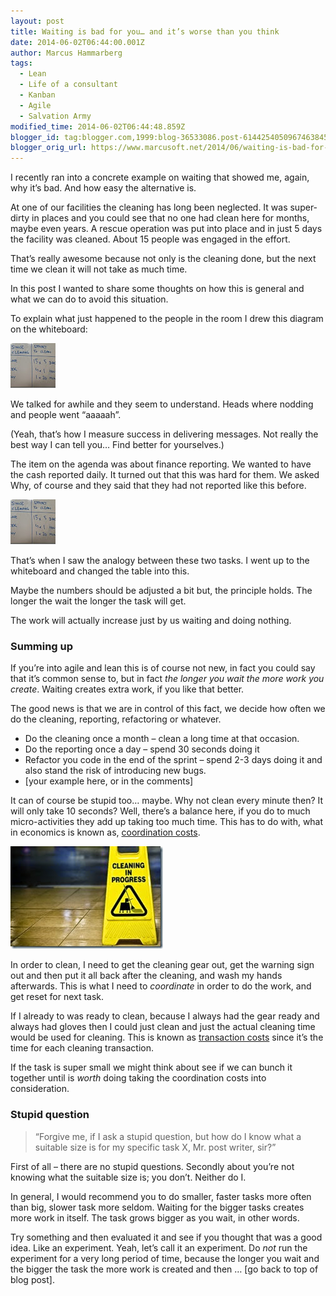 ```yaml
---
layout: post
title: Waiting is bad for you… and it’s worse than you think
date: 2014-06-02T06:44:00.001Z
author: Marcus Hammarberg
tags:
  - Lean
  - Life of a consultant
  - Kanban
  - Agile
  - Salvation Army
modified_time: 2014-06-02T06:44:48.859Z
blogger_id: tag:blogger.com,1999:blog-36533086.post-6144254050967463845
blogger_orig_url: https://www.marcusoft.net/2014/06/waiting-is-bad-for-you-and-its-worse.html
---
```


I recently ran into a concrete example on waiting that showed me, again, why it’s bad. And how easy the alternative is.

At one of our facilities the cleaning has long been neglected. It was super-dirty in places and you could see that no one had clean here for months, maybe even years. A rescue operation was put into place and in just 5 days the facility was cleaned. About 15 people was engaged in the effort.

That’s really awesome because not only is the cleaning done, but the next time we clean it will not take as much time.

In this post I wanted to share some thoughts on how this is general and what we can do to avoid this situation.

To explain what just happened to the people in the room I drew this diagram on the whiteboard:

![2014-06-02 13.16.14](/img/2014-06-02%2525252013.16.14_thumb%2525255B8%2525255D.jpg)

We talked for awhile and they seem to understand. Heads where nodding and people went “aaaaah”.

(Yeah, that’s how I measure success in delivering messages. Not really the best way I can tell you… Find better for yourselves.)

The item on the agenda was about finance reporting. We wanted to have the cash reported daily. It turned out that this was hard for them. We asked Why, of course and they said that they had not reported like this before.

![2014-06-02 13.16.50](/img/2014-06-02%2525252013.16.14_thumb%2525255B8%2525255D.jpg)

That’s when I saw the analogy between these two tasks. I went up to the whiteboard and changed the table into this.

Maybe the numbers should be adjusted a bit but, the principle holds. The longer the wait the longer the task will get.

The work will actually increase just by us waiting and doing nothing.

### Summing up

If you’re into agile and lean this is of course not new, in fact you could say that it’s common sense to, but in fact *the longer you wait the more work you create*. Waiting creates extra work, if you like that better.

The good news is that we are in control of this fact, we decide how often we do the cleaning, reporting, refactoring or whatever.

- Do the cleaning once a month – clean a long time at that occasion.
- Do the reporting once a day – spend 30 seconds doing it
- Refactor you code in the end of the sprint – spend 2-3 days doing it and also stand the risk of introducing new bugs.
- [your example here, or in the comments]

It can of course be stupid too… maybe. Why not clean every minute then? It will only take 10 seconds? Well, there’s a balance here, if you do to much micro-activities they add up taking too much time. This has to do with, what in economics is known as, [coordination costs](http://en.wikipedia.org/wiki/Transaction_cost).

![cleaning](/img//cleaning_thumb.jpg)

In order to clean, I need to get the cleaning gear out, get the warning sign out and then put it all back after the cleaning, and wash my hands afterwards. This is what I need to *coordinate* in order to do the work, and get reset for next task.

If I already to was ready to clean, because I always had the gear ready and always had gloves then I could just clean and just the actual cleaning time would be used for cleaning. This is known as [transaction costs](http://en.wikipedia.org/wiki/Transaction_cost) since it’s the time for each cleaning transaction.

If the task is super small we might think about see if we can bunch it together until is *worth* doing taking the coordination costs into consideration.

### Stupid question

> “Forgive me, if I ask a stupid question, but how do I know what a suitable size is for my specific task X, Mr. post writer, sir?”

First of all – there are no stupid questions. Secondly about you’re not knowing what the suitable size is; you don’t. Neither do I.

In general, I would recommend you to do smaller, faster tasks more often than big, slower task more seldom. Waiting for the bigger tasks creates more work in itself. The task grows bigger as you wait, in other words.

Try something and then evaluated it and see if you thought that was a good idea. Like an experiment. Yeah, let’s call it an experiment. Do *not* run the experiment for a very long period of time, because the longer you wait and the bigger the task the more work is created and then … [go back to top of blog post].
